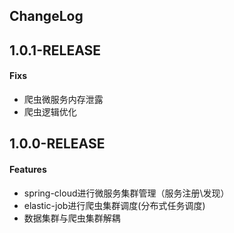 ChangeLog
-----

1.0.1-RELEASE
----
#### Fixs
 * 爬虫微服务内存泄露
 * 爬虫逻辑优化

1.0.0-RELEASE
----
#### Features
 * spring-cloud进行微服务集群管理（服务注册\发现）
 * elastic-job进行爬虫集群调度(分布式任务调度)
 * 数据集群与爬虫集群解耦
